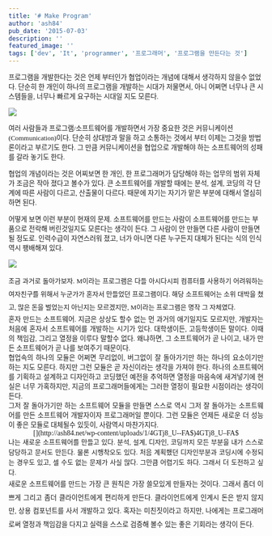 ```yaml
---
title: '# Make Program'
author: 'ash84'
pub_date: '2015-07-03'
description: ''
featured_image: ''
tags: ['dev', 'It', 'programmer', '프로그래머', '프로그램을 만든다는 것']
---
```



<span style="FONT-FAMILY: Dotum"><span style="FONT-SIZE: 10pt"><span style="FONT-FAMILY: Dotum">프로그램을 개발한다는 것은 언제 부터인가 협업이라는 개념에 대해서 생각하지 않을수 없었다. 단순히 한 개인이 하나의 프로그램을 개발하는 시대가 저물면서, 아니 어쩌면 너무나 큰 시스템들을, 너무나 빠르게 요구하는 시대일 지도 모른다. </span></span></span>

![](http://ash84.net/wp-content/uploads/1/cfile29.uf.14107E194BF9506F281C78.jpg)

<span style="FONT-FAMILY: Dotum"><span style="FONT-SIZE: 10pt"><span style="FONT-FAMILY: Dotum">여러 사람들과 프로그램/소프트웨어를 개발하면서 가장 중요한 것은 커뮤니케이션(Communication)이다. 단순히 상대방과 말을 하고 소통하는 것에서 부터 이제는 그것을 방법론이라고 부르기도 한다. 그 만큼 커뮤니케이션을 협업으로 개발해야 하는 소프트웨어의 성패를 갈라 놓기도 한다. </span></span></span>

<span style="FONT-FAMILY: Dotum"><span style="FONT-SIZE: 10pt"><span style="FONT-FAMILY: Dotum">협업의 개념이라는 것은 어찌보면 한 개인, 한 프로그래머가 담당해야 하는 업무의 범위 자체가 조금은 작아 졌다고 볼수가 있다. 큰 소프트웨어를 개발할 때에는 분석, 설계, 코딩의 각 단계에 따른 사람이 다르고, 산출물이 다르다. 때문에 자기는 자기가 맡은 부분에 대해서 열심히 하면 된다. </span></span></span>

<span style="FONT-SIZE: 10pt"><span style="FONT-FAMILY: Dotum">어떻게 보면 이런 부분이 현재의 문제. 소프트웨어를 만드는 사람이 소프트웨어를 만드는 부품으로 전락해 버린것일지도 모른다는 생각이 든다. 그 사람이 안 만들면 다른 사람이 만들면 될 정도로. 인력수급이 자연스러워 졌고, 너가 아니면 다른 누구든지 대체가 된다는 식의 인식역시 팽배해져 있다. </span></span>

<span style="FONT-FAMILY: Dotum">  
  
</span>![](http://ash84.net/wp-content/uploads/1/cfile22.uf.126625184BF94FC115AD17.jpg)

<div style="text-align: justify;"><span class="Apple-style-span" style="font-family: Dotum; line-height: 26px; font-size: 13px; ">조금 과거로 돌아가보자. M이라는 프로그램은 다들 아시다시피 컴퓨터를 사용하기 어려워하는 여자친구를 위해서 누군가가 혼자서 만들었던 프로그램이다. 해당 소프트웨어는 소위 대박을 쳤고, 많은 돈을 벌었는지 아닌지는 모르겠지만, M이라는 프로그램은 명작 그 자체였다. </span></div><div style="text-align: justify;"></div><span style="FONT-SIZE: 10pt"><div style="text-align: justify;"><span class="Apple-style-span" style="font-family: Dotum; ">혼자 만드는 소프트웨어. 지금은 상상도 할수 없는 먼 과거의 애기일지도 모르지만, 개발자는 처음에 혼자서 소프트웨어를 개발하는 시기가 있다. 대학생이든, 고등학생이든 말이다. 이때의 책임감, 그리고 열정을 이루다 말할수 없다. 왜냐하면, 그 소프트웨어가 곧 나이고, 내가 만든 소프트웨어가 곧 나를 보여주기 때문이다. </span></div></span>

<div style="text-align: justify;"></div><span style="FONT-SIZE: 10pt"><div style="text-align: justify;"><span class="Apple-style-span" style="font-family: Dotum; ">협업속의 하나의 모듈은 어쩌면 무리없이, 버그없이 잘 돌아가기만 하는 하나의 요소이기만 하는 지도 모른다. 하지만 그런 모듈은 곧 자신이라는 생각을 가져야 한다. 하나의 소프트웨어를 기획하고 설계하고 디자인하고 코딩했던 예전을 추억하면 열정을 마음속에 새겨넣기에 현실은 너무 가혹하지만, 지금의 프로그래머들에게는 그러한 열정이 필요한 시점이라는 생각이 든다. </span></div></span>

<div style="text-align: justify;"></div><span style="FONT-SIZE: 10pt"><div style="text-align: justify;"><span class="Apple-style-span" style="font-family: Dotum; ">그저 잘 돌아가기만 하는 소프트웨어 모듈을 만들면 스스로 역시 그저 잘 돌아가는 소프트웨어를 만든 소프트웨어 개발자이자 프로그래머일 뿐이다. 그런 모듈은 언제든 새로운 더 성능이 좋은 모듈로 대체될수 있듯이, 사람역시 마찬가지다. </span></div><span style="FONT-FAMILY: Dotum"></span>

</span>

<center>  
[](http://ash84.net/wp-content/uploads/1/4GTj8_U--FA$)4GTj8_U–FA$  
</center><div style="text-align: justify; line-height: 2; "><span class="Apple-style-span" style="font-family: Dotum; line-height: 20px; font-size: 13px; ">나는 새로운 소프트웨어를 만들고 있다. 분석, 설계, 디자인, 코딩까지 모든 부분을 내가 스스로 담당하고 문서도 만든다. 물론 시행착오도 있다. 처음 계획했던 디자인부분과 코딩시에 수정되는 경우도 있고, 셀 수도 없는 문제가 사실 많다. 그만큼 어렵기도 하다. 그래서 더 도전하고 싶다. </span></div><div style="line-height: 2; "></div><div style="text-align: justify; line-height: 2; "></div><span style="font-size: 10pt; line-height: 2; "><div style="text-align: justify;"><span class="Apple-style-span" style="font-family: Dotum; ">새로운 소프트웨어를 만드는 가장 큰 원칙은 가장 쓸모있게 만들자는 것이다. 그래서 좀더 이쁘게 그리고 좀더 클라이언트에게 편리하게 만든다. 클라이언트에게 인계시 돈은 받지 않지만, 상용 컴포넌트를 사서 개발하고 있다. 혹자는 미친짓이라고 하지만, 나에게는 프로그래머로써 열정과 책임감을 다지고 실력을 스스로 검증해 볼수 있는 좋은 기회라는 생각이 든다. </span></div></span>



